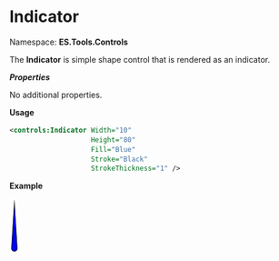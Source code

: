 # Indicator
Namespace: **ES.Tools.Controls**

The **Indicator** is simple shape control that is rendered as an indicator.

***Properties***

No additional properties.

**Usage**

``` XML
<controls:Indicator Width="10"
                    Height="80"
                    Fill="Blue"
                    Stroke="Black"
                    StrokeThickness="1" />
```
**Example**

![Indicator example](Images/Indicator.png "Indicator")